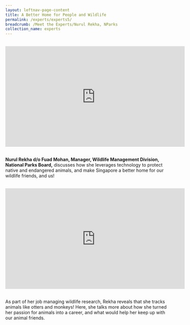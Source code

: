 ```yaml
---
layout: leftnav-page-content
title: A Better Home for People and Wildlife
permalink: /experts/experts5/
breadcrumb: /Meet the Experts/Nurul Rekha, NParks
collection_name: experts
---
```


<br>
<div class="bp-youtube">
<iframe width="560" height="315" src="https://www.youtube.com/embed/wXiouZalD68" frameborder="0" allow="accelerometer; autoplay; encrypted-media; gyroscope; picture-in-picture" allowfullscreen></iframe>
</div>
<br>

<b>Nurul Rekha d/o Fuad Mohan, Manager, Wildlife Management Division, National Parks Board,</b> discusses how she leverages technology to protect native and endangered animals, and make Singapore a better home for our wildlife friends, and us! 

<br>
<div class="bp-youtube">
<iframe width="560" height="315" src="https://www.youtube.com/embed/wXiouZalD68" frameborder="0" allow="accelerometer; autoplay; encrypted-media; gyroscope; picture-in-picture" allowfullscreen></iframe>
</div>
<br>

As part of her job managing wildlife research, Rekha reveals that she tracks animals like otters and monkeys! Here, she talks more about how she turned her passion for animals into a career, and what would help her keep up with our animal friends.


